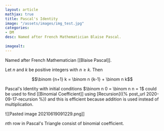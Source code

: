 ```yaml
---
layout: article
mathjax: true
title: Pascal's Identity
image: "/assets/images/img_test.jpg"
categories:
- DM
desc: Named after French Mathematician Blaise Pascal.
 
imagealt: 
---
```


Named after French Mathematician [[Blaise Pascal]].

Let $n$ and $k$ be positive integers with $n \ge k$. Then

































































































































































































































































































































































$$\binom {n+1} k = \binom n {k-1} + \binom n k$$


































































































































































































































































































































































Pascal's Identity with initial conditions $\binom n 0 = \binom n n = 1$ could be used to find [[Binomial Coefficient]] using [Recursion]({% post_url 2020-09-17-recursion %}) and this is efficient because addition is used instead of multiplication.


































































































































































































































































































































































![[Pasted image 20210619091229.png]]

$n$th row in Pascal's Triangle consist of binomial coefficient.
































































































































































































































































































































































